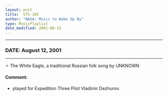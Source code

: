 ```yaml
---
layout: post
title:  STS-105
author: "NASA: Music to Wake Up By"
type: MusicPlaylist
date_modified: 2001-08-12
---
```


----
### DATE: August 12, 2001
----
✧ The White Eagle, a traditional Russian folk song by UNKNOWN

#### Comment:
* played for Expedition Three Pilot Vladimir Dezhurov.
